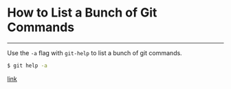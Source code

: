 # How to List a Bunch of Git Commands

---

Use the `-a` flag with `git-help` to list a bunch of git commands.

```bash
$ git help -a
```

[link](https://git-scm.com/docs/git-help#Documentation/git-help.txt--a)
